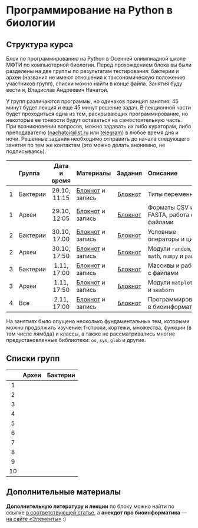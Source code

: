 # Программирование на Python в биологии

## Структура курса

Блок по программированию на Python в Осенней олимпиадной школе МФТИ по компьютерной биологии. Перед прохождением блока вы были разделены на две группы по результатам тестирования: бактерии и археи (названия не имеют отношения к таксономическую положению участников групп), списки можно найти в конце файла. Занятия буду вести я, Владислав Андреевич Начатой. 

У групп различаются программы, но одинаков принцип занятия: 45 минут будет лекция и еще 45 минут решение задач. В лекционной части будет проходиться одна из тем, раскрывающих программирование, но некоторые ее тонкости будут оставаться на самостоятельную часть. При возникновении вопросов, можно задавать их либо кураторам, либо преподавателю (nachatoi@list.ru или [telegram](https://t.me/subpolare)) в любое время дня и ночи. Решенные задания необходимо отправить до начала следующего занятия по тем же контактам (это можно делать анонимно, не подписываясь).  

|  | Группа | Дата и время | Материалы | Задания | Описание | 
| :------: | :------ | :------: | :------ | :------: | :------ | 
| 1 | Бактерии | 29.10, 11:15 | [Блокнот](https://colab.research.google.com/drive/1FNm7qUJJ4NmorT_FN5Qr0uYSxLIf1hjQ?usp=sharing) и запись | [Блокнот](https://colab.research.google.com/drive/1IZrKNB_qbbPn-tbQcqs1u92llNN-dncw?usp=sharing) | Типы переменных | 
| 1 | Археи | 29.10, 12:05 | [Блокнот](https://colab.research.google.com/drive/1pcX2ZYo3Mbg4wlXDRWXqS69o1Q5aSkMI?usp=sharing) и запись | [Блокнот]() | Форматы CSV и FASTA, работа с файлами | 
| 2 | Бактерии | 30.10, 17:00 | [Блокнот](https://colab.research.google.com/drive/1toxkOC-67pY38gG2k1X-hmurRS37jslq?usp=sharing) и запись | [Блокнот](https://colab.research.google.com/drive/1YgFAvtDf819gt-_z133LLXC9y8zbTQ35?usp=sharing) | Условные операторы и циклы |
| 2 | Археи | 30.10, 17:50 | [Блокнот]() и запись | [Блокнот]() | Модули `random`, `math`, `numpy` и `pandas` | 
| 3 | Бактерии | 1.11, 17:00 | [Блокнот](https://colab.research.google.com/drive/13y1J3-1HQUpRnXi3KdJ-C-WzoOfD3GYk?usp=sharing) и запись | [Блокнот](https://colab.research.google.com/drive/1-WqB5sP0zeWT2kzmHQN8cHZE4gH8x99v?usp=sharing) | Массивы и работа с файлами | 
| 3 | Археи | 1.11, 17:50 | [Блокнот]() и запись | [Блокнот]() | Модули `matplotlib` и `seaborn` | 
| 4 | Все | 2.11, 17:00 | [Блокнот]() и запись | [Блокнот]() | Программирования в биоинформатике | 

На занятиях было опущено несколько фундаментальных тем, которыми можно продолжить изучение: f-строки, кортежи, множества, функции (в том числе лямбда) и классы, а также не рассматривались многие предустановленные библиотеки: `os`, `sys`, `glob` и другие. 

## Списки групп

|  | Археи | Бактерии |
| :------: | :------ | :------ | 
| 1 |  |  |
| 2 |  |  |
| 3 |  |  |
| 4 |  |  |
| 5 |  |  |
| 6 |  |  |
| 7 |  |  |
| 8 |  |  |
| 9 |  |  |
| 10 |  |  |

## Дополнительные материалы

**Дополнительную литературу и лекции** по блоку можно найти по ссылке [в соответствующей статье](https://vk.com/@nachatoi-literatura-po-python), а **анекдот про биоинформатика** — [на сайте «Элементы»](https://elementy.ru/nauchno-populyarnaya_biblioteka/432183/Bioinformatiki_proiskhozhdenie_i_zhiznennyy_tsikl) :)
